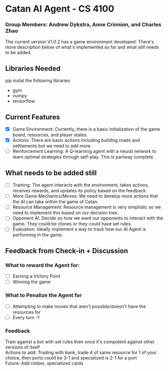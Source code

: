 # Catan AI Agent - CS 4100
### Group Members: Andrew Dykstra, Anne Crinnion, and Charles Zhao

The current version V1.0.2 has a game environment developed. There's more description below of what's implemented so far and what still needs to be added.

## Libraries Needed
pip instal the following libraries
- gym
- numpy
- tensorflow

## Current Features
- [x] Game Environment: Currently, there is a basic initialization of the game board, resources, and player states.
- [x] Actions: There are basic actions including building roads and settlements but we need to add more.
- [ ] Reinforcement Learning: A Q-learning agent with a neural network to learn optimal strategies through self-play. This is partway complete

## What needs to be added still
- [ ] Training: The agent interacts with the environment, takes actions, receives rewards, and updates its policy based on the feedback.
- [ ] More Game Mechanics/Moves: We need to develop more actions that the AI can take within the game of Catan.
- [ ] Resource Management: Resource management is very simplistic so we need to implement this based on our decision tree.
- [ ] Opponent AI: Decide on how we want our opponents to interact with the game. They could be clones or they could have set rules.
- [ ] Evaluation: Ideally implement a way to track how our AI Agent is performing in the game.

## Feedback from Check-in + Discussion
### What to reward the Agent for:
- [ ] Earning a Victory Point
- [ ] Winning the game

### What to Penalize the Agent for
- [ ] Attempting to make moves that aren't possible/doesn't have the resources for
- [ ] Every turn -1

### Feedback
Train against a bot with set rules then once it's compotent against other versions of itself   
Actions to add: Trading with bank, trade 4 of same resource for 1 of your choice, then ports could be 3-1 and specialized is 2-1 for a port   
Future: Add robber, specialized cards   